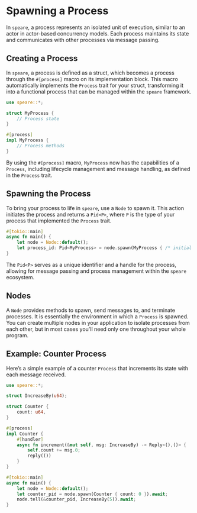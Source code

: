 # Spawning a Process
In `speare`, a process represents an isolated unit of execution, similar to an actor in actor-based concurrency models. Each process maintains its state and communicates with other processes via message passing.

## Creating a Process
In `speare`, a process is defined as a struct, which becomes a process through the `#[process]` macro on its implementation block. This macro automatically implements the `Process` trait for your struct, transforming it into a functional process that can be managed within the `speare` framework.

```rust
use speare::*;

struct MyProcess {
    // Process state
}

#[process]
impl MyProcess {
    // Process methods
}

```

By using the `#[process]` macro, `MyProcess` now has the capabilities of a `Process`, including lifecycle management and message handling, as defined in the `Process` trait.

## Spawning the Process
To bring your process to life in `speare`, use a `Node` to spawn it. This action initiates the process and returns a `Pid<P>`, where `P` is the type of your process that implemented the `Process` trait.

```rust
#[tokio::main]
async fn main() {
    let node = Node::default();
    let process_id: Pid<MyProcess> = node.spawn(MyProcess { /* initial state */ }).await;
}
```

The `Pid<P>` serves as a unique identifier and a handle for the process, allowing for message passing and process management within the `speare` ecosystem.

## Nodes
A `Node` provides methods to spawn, send messages to, and terminate processes. It is essentially the environment in which a `Process` is spawned. You can create multiple nodes in your application to isolate processes from each other, but in most cases you'll need only one throughout your whole program.

## Example: Counter Process
Here’s a simple example of a counter `Process` that increments its state with each message received.

```rust
use speare::*;

struct IncreaseBy(u64);

struct Counter {
    count: u64,
}

#[process]
impl Counter {
    #[handler]
    async fn increment(&mut self, msg: IncreaseBy) -> Reply<(),()> {
        self.count += msg.0;
        reply(())
    }
}

#[tokio::main]
async fn main() {
    let node = Node::default();
    let counter_pid = node.spawn(Counter { count: 0 }).await;
    node.tell(&counter_pid, IncreaseBy(5)).await;
}

```